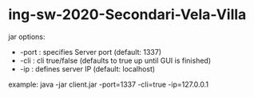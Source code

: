 # ing-sw-2020-Secondari-Vela-Villa

jar options:
* -port : specifies Server port (default: 1337)
* -cli  : cli true/false (defaults to true up until GUI is finished)
* -ip   : defines server IP (default: localhost)

example: java -jar client.jar -port=1337 -cli=true -ip=127.0.0.1
